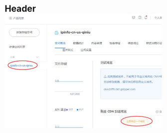 <!-- TITLE: 仅用于测试的页面 -->
<!-- SUBTITLE: A quick summary of 仅用于测试的页面 -->

# Header![1 已建好存储空间](/uploads/1-已建好存储空间.jpg "1 已建好存储空间")